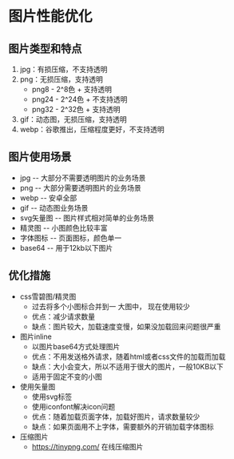 # 图片性能优化
## 图片类型和特点
1. jpg：有损压缩，不支持透明
2. png：无损压缩，支持透明
    * png8 - 2^8色 + 支持透明
    * png24 - 2^24色 + 不支持透明
    * png32 - 2^32色 + 支持透明 
3. gif：动态图，无损压缩，支持透明
4. webp：谷歌推出，压缩程度更好，不支持透明

## 图片使用场景
* jpg -- 大部分不需要透明图片的业务场景
* png -- 大部分需要透明图片的业务场景
* webp -- 安卓全部
* gif -- 动态图业务场景
* svg矢量图 -- 图片样式相对简单的业务场景
* 精灵图 -- 小图颜色比较丰富
* 字体图标 -- 页面图标，颜色单一
* base64 -- 用于12kb以下图片

## 优化措施
* css雪碧图/精灵图
  * 过去将多个小图标合并到一 大图中， 现在使用较少
  * 优点：减少请求数量
  * 缺点：图片较大，加载速度变慢，如果没加载回来问题很严重
* 图片inline
  * 以图片base64方式处理图片
  * 优点：不用发送格外请求，随着html或者css文件的加载而加载
  * 缺点：大小会变大，所以不适用于很大的图片，一般10KB以下
  * 适用于固定不变的小图
* 使用矢量图
  * 使用svg标签
  * 使用iconfont解决icon问题
  * 优点：随着加载页面字体，加载好图片，请求数量较少
  * 缺点：如果页面用不上字体，需要额外的开销加载字体图标
* 压缩图片
  * https://tinypng.com/ 在线压缩图片
